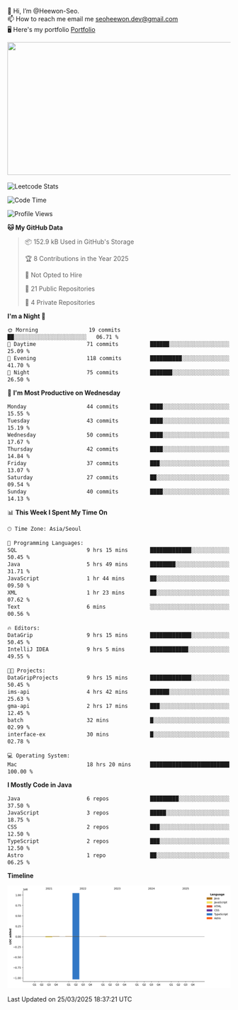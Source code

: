 👋 Hi, I’m @Heewon-Seo.  
📫 How to reach me email me seoheewon.dev@gmail.com   
🖥 Here's my portfolio [Portfolio](https://haileynotes.notion.site/HEEWON-SEO-f98fe97412ee4a6a94fd24fe6832f84c)

<a href="https://github.com/devxb/gitanimals">
<img
  src="https://render.gitanimals.org/farms/Heewon-Seo"
  width="600"
  height="300"
/>
</a>

![Leetcode Stats](https://leetcode.card.workers.dev/?username=Heewon-Seo)

 <!--START_SECTION:waka-->
![Code Time](http://img.shields.io/badge/Code%20Time-1%2C970%20hrs%2041%20mins-blue)

![Profile Views](http://img.shields.io/badge/Profile%20Views-0-blue)

**🐱 My GitHub Data** 

> 📦 152.9 kB Used in GitHub's Storage 
 > 
> 🏆 8 Contributions in the Year 2025
 > 
> 🚫 Not Opted to Hire
 > 
> 📜 21 Public Repositories 
 > 
> 🔑 4 Private Repositories 
 > 
**I'm a Night 🦉** 

```text
🌞 Morning                19 commits          ██░░░░░░░░░░░░░░░░░░░░░░░   06.71 % 
🌆 Daytime                71 commits          ██████░░░░░░░░░░░░░░░░░░░   25.09 % 
🌃 Evening                118 commits         ██████████░░░░░░░░░░░░░░░   41.70 % 
🌙 Night                  75 commits          ███████░░░░░░░░░░░░░░░░░░   26.50 % 
```
📅 **I'm Most Productive on Wednesday** 

```text
Monday                   44 commits          ████░░░░░░░░░░░░░░░░░░░░░   15.55 % 
Tuesday                  43 commits          ████░░░░░░░░░░░░░░░░░░░░░   15.19 % 
Wednesday                50 commits          ████░░░░░░░░░░░░░░░░░░░░░   17.67 % 
Thursday                 42 commits          ████░░░░░░░░░░░░░░░░░░░░░   14.84 % 
Friday                   37 commits          ███░░░░░░░░░░░░░░░░░░░░░░   13.07 % 
Saturday                 27 commits          ██░░░░░░░░░░░░░░░░░░░░░░░   09.54 % 
Sunday                   40 commits          ████░░░░░░░░░░░░░░░░░░░░░   14.13 % 
```


📊 **This Week I Spent My Time On** 

```text
🕑︎ Time Zone: Asia/Seoul

💬 Programming Languages: 
SQL                      9 hrs 15 mins       █████████████░░░░░░░░░░░░   50.45 % 
Java                     5 hrs 49 mins       ████████░░░░░░░░░░░░░░░░░   31.71 % 
JavaScript               1 hr 44 mins        ██░░░░░░░░░░░░░░░░░░░░░░░   09.50 % 
XML                      1 hr 23 mins        ██░░░░░░░░░░░░░░░░░░░░░░░   07.62 % 
Text                     6 mins              ░░░░░░░░░░░░░░░░░░░░░░░░░   00.56 % 

🔥 Editors: 
DataGrip                 9 hrs 15 mins       █████████████░░░░░░░░░░░░   50.45 % 
IntelliJ IDEA            9 hrs 5 mins        ████████████░░░░░░░░░░░░░   49.55 % 

🐱‍💻 Projects: 
DataGripProjects         9 hrs 15 mins       █████████████░░░░░░░░░░░░   50.45 % 
ims-api                  4 hrs 42 mins       ██████░░░░░░░░░░░░░░░░░░░   25.63 % 
gma-api                  2 hrs 17 mins       ███░░░░░░░░░░░░░░░░░░░░░░   12.45 % 
batch                    32 mins             █░░░░░░░░░░░░░░░░░░░░░░░░   02.99 % 
interface-ex             30 mins             █░░░░░░░░░░░░░░░░░░░░░░░░   02.78 % 

💻 Operating System: 
Mac                      18 hrs 20 mins      █████████████████████████   100.00 % 
```

**I Mostly Code in Java** 

```text
Java                     6 repos             █████████░░░░░░░░░░░░░░░░   37.50 % 
JavaScript               3 repos             █████░░░░░░░░░░░░░░░░░░░░   18.75 % 
CSS                      2 repos             ███░░░░░░░░░░░░░░░░░░░░░░   12.50 % 
TypeScript               2 repos             ███░░░░░░░░░░░░░░░░░░░░░░   12.50 % 
Astro                    1 repo              ██░░░░░░░░░░░░░░░░░░░░░░░   06.25 % 
```



**Timeline**

![Lines of Code chart](https://raw.githubusercontent.com/Heewon-Seo/Heewon-Seo/main/assets/bar_graph.png)


 Last Updated on 25/03/2025 18:37:21 UTC
<!--END_SECTION:waka-->

